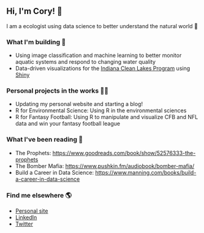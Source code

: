## Hi, I'm Cory! 👋

I am a ecologist using data science to better understand the natural world :deciduous_tree:


### What I'm building :hammer:

* Using image classification and machine learning to better monitor aquatic systems and respond to changing water quality 
* Data-driven visualizations for the [Indiana Clean Lakes Program](https://clp.indiana.edu) using [Shiny](https://github.com/rstudio/shiny)


### Personal projects in the works 👨‍💻

* Updating my personal website and starting a blog!
* R for Environmental Science: Using R in the environmental sciences
* R for Fantasy Football: Using R to manipulate and visualize CFB and NFL data and win your fantasy football league

### What I've been reading :book:


* The Prophets: https://www.goodreads.com/book/show/52576333-the-prophets
* The Bomber Mafia: https://www.pushkin.fm/audiobook/bomber-mafia/
* Build a Career in Data Science: https://www.manning.com/books/build-a-career-in-data-science


### Find me elsewhere :earth_americas:

* [Personal site](https://www.corysauve.com) 
* [LinkedIn](https://www.linkedin.com/in/corysauve/)
* [Twitter](https://twitter.com/TheCorySauve)

